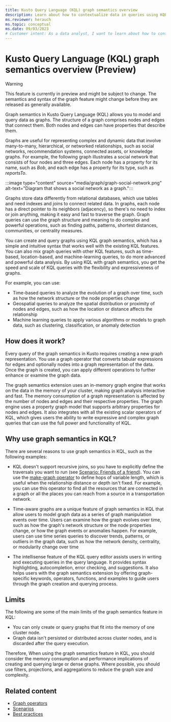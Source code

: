 ```yaml
---
title: Kusto Query Language (KQL) graph semantics overview
description: Learn about how to contextualize data in queries using KQL graph semantics
ms.reviewer: herauch
ms.topic: conceptual
ms.date: 09/03/2023
# Customer intent: As a data analyst, I want to learn about how to contextualize data in queries using KQL graph semantics
---
```


# Kusto Query Language (KQL) graph semantics overview (Preview)

> [!WARNING]
> This feature is currently in preview and might be subject to change. The semantics and syntax of the graph feature might change before they are released as generally available.

Graph semantics in Kusto Query Language (KQL) allows you to model and query data as graphs. The structure of a graph comprises nodes and edges that connect them. Both nodes and edges can have properties that describe them.

Graphs are useful for representing complex and dynamic data that involve many-to-many, hierarchical, or networked relationships, such as social networks, recommendation systems, connected assets, or knowledge graphs.
For example, the following graph illustrates a social network that consists of four nodes and three edges. Each node has a property for its name, such as *Bob*, and each edge has a property for its type, such as *reportsTo*.

:::image type="content" source="media/graph/graph-social-network.png" alt-text="Diagram that shows a social network as a graph.":::

Graphs store data differently from relational databases, which use tables and need indexes and joins to connect related data. In graphs, each node has a direct pointer to its neighbors (adjacency), so there's no need to index or join anything, making it easy and fast to traverse the graph. Graph queries can use the graph structure and meaning to do complex and powerful operations, such as finding paths, patterns, shortest distances, communities, or centrality measures.

You can create and query graphs using KQL graph semantics, which has a simple and intuitive syntax that works well with the existing KQL features. You can also mix graph queries with other KQL features, such as time-based, location-based, and machine-learning queries, to do more advanced and powerful data analysis. By using KQL with graph semantics, you get the speed and scale of KQL queries with the flexibility and expressiveness of graphs.

For example, you can use:

- Time-based queries to analyze the evolution of a graph over time, such as how the network structure or the node properties change
- Geospatial queries to analyze the spatial distribution or proximity of nodes and edges, such as how the location or distance affects the relationship
- Machine learning queries to apply various algorithms or models to graph data, such as clustering, classification, or anomaly detection

## How does it work?

Every query of the graph semantics in Kusto requires creating a new graph representation. You use a graph operator that converts tabular expressions for edges and optionally nodes into a graph representation of the data. Once the graph is created, you can apply different operations to further enhance or examine the graph data.

The graph semantics extension uses an in-memory graph engine that works on the data in the memory of your cluster, making graph analysis interactive and fast. The memory consumption of a graph representation is affected by the number of nodes and edges and their respective properties. The graph engine uses a property graph model that supports arbitrary properties for nodes and edges. It also integrates with all the existing scalar operators of KQL, which gives users the ability to write expressive and complex graph queries that can use the full power and functionality of KQL.

## Why use graph semantics in KQL?

There are several reasons to use graph semantics in KQL, such as the following examples:

- KQL doesn't support recursive joins, so you have to explicitly define the traversals you want to run (see [Scenario: Friends of a friend](graph-scenarios.md#friends-of-a-friend)). You can use the [make-graph operator](kusto/query/make-graph-operator.md) to define hops of variable length, which is useful when the relationship distance or depth isn't fixed. For example, you can use this operator to find all the resources that are connected in a graph or all the places you can reach from a source in a transportation network.

- Time-aware graphs are a unique feature of graph semantics in KQL that allow users to model graph data as a series of graph manipulation events over time. Users can examine how the graph evolves over time, such as how the graph's network structure or the node properties change, or how the graph events or anomalies happen. For example, users can use time series queries to discover trends, patterns, or outliers in the graph data, such as how the network density, centrality, or modularity change over time

- The intellisense feature of the KQL query editor assists users in writing and executing queries in the query language. It provides syntax highlighting, autocompletion, error checking, and suggestions. It also helps users with the graph semantics extension by offering graph-specific keywords, operators, functions, and examples to guide users through the graph creation and querying process.

## Limits

The following are some of the main limits of the graph semantics feature in KQL:

- You can only create or query graphs that fit into the memory of one cluster node.
- Graph data isn't persisted or distributed across cluster nodes, and is discarded after the query execution.

Therefore, When using the graph semantics feature in KQL, you should consider the memory consumption and performance implications of creating and querying large or dense graphs. Where possible, you should use filters, projections, and aggregations to reduce the graph size and complexity.

## Related content

- [Graph operators](kusto/query/graph-operators.md)
- [Scenarios](graph-scenarios.md)
- [Best practices](graph-best-practices.md)
